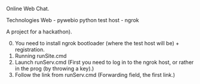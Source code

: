Online Web Chat.

Technologies
Web - pywebio
 python 
test host - ngrok

A project for a hackathon).

0) You need to install ngrok bootloader (where the test host will be) + registration.
1) Running runSite.cmd
2) Launch runServ.cmd (First you need to log in to the ngrok host, or rather in the prog (by throwing a key).)
3) Follow the link from runServ.cmd (Forwarding field, the first link.)
